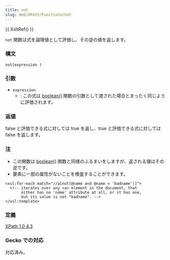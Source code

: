 ```yaml
---
title: not
slug: Web/XPath/Functions/not
---
```


{{ XsltRef() }}

`not` 関数は式を論理値として評価し、その逆の値を返します。

### 構文

```
not(expression )
```

### 引数

- `expression`
  - : この式は [boolean()](/ja/docs/Web/XPath/Functions/boolean) 関数の引数として渡された場合とまったく同じように評価されます。

### 返値

false と評価できる式に対しては true を返し、true と評価できる式に対しては false を返します。

### 注

- この関数は [boolean()](/ja/docs/Web/XPath/Functions/boolean) 関数と同様のふるまいをしますが、返される値はその逆です。
- 要素に一部の属性がないことを検査することができます。

```
<xsl:for-each match="//a[not(@name and @name = 'badname')]">
  <!-- iterates over any <a> element in the document, that
       either has no 'name' attribute at all, or it has one,
       but its value is not "badname". -->
</xsl:template>
```

### 定義

[XPath 1.0 4.3](https://www.w3.org/TR/xpath#function-not)

### Gecko での対応

対応済み。
